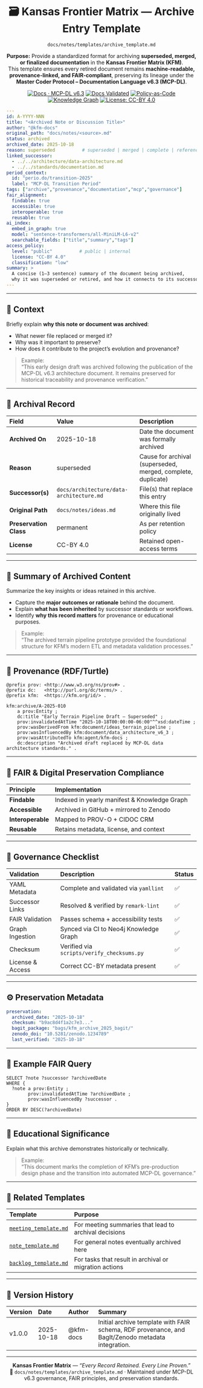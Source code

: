 <div align="center">

# 🗃️ Kansas Frontier Matrix — **Archive Entry Template**  
`docs/notes/templates/archive_template.md`

**Purpose:** Provide a standardized format for archiving **superseded, merged, or finalized documentation** in the **Kansas Frontier Matrix (KFM)**.  
This template ensures every retired document remains **machine-readable, provenance-linked, and FAIR-compliant**, preserving its lineage under the **Master Coder Protocol – Documentation Language v6.3 (MCP-DL)**.

[![Docs · MCP-DL v6.3](https://img.shields.io/badge/Docs-MCP--DL%20v6.3-blue)](../../standards/documentation.md)
[![Docs Validated](https://img.shields.io/badge/docs-validated-brightgreen?logo=github)](../../../.github/workflows/docs-validate.yml)
[![Policy-as-Code](https://img.shields.io/badge/policy-OPA%2FConftest-purple)](../../../.github/workflows/policy-check.yml)
[![Knowledge Graph](https://img.shields.io/badge/Linked-Knowledge%20Graph-green)](../../architecture/knowledge-graph.md)
[![License: CC-BY 4.0](https://img.shields.io/badge/License-CC--BY%204.0-green)](../../../LICENSE)

</div>

```yaml
---
id: A-YYYY-NNN
title: "<Archived Note or Discussion Title>"
author: "@kfm-docs"
original_path: "docs/notes/<source>.md"
status: archived
archived_date: 2025-10-18
reason: superseded          # superseded | merged | complete | reference | duplicate
linked_successor:
  - ../../architecture/data-architecture.md
  - ../../standards/documentation.md
period_context:
  id: "perio.do/transition-2025"
  label: "MCP-DL Transition Period"
tags: ["archive","provenance","documentation","mcp","governance"]
fair_alignment:
  findable: true
  accessible: true
  interoperable: true
  reusable: true
ai_index:
  embed_in_graph: true
  model: "sentence-transformers/all-MiniLM-L6-v2"
  searchable_fields: ["title","summary","tags"]
access_policy:
  level: "public"          # public | internal
  license: "CC-BY 4.0"
  classification: "low"
summary: >
  A concise (1–3 sentence) summary of the document being archived,
  why it was superseded or retired, and how it connects to its successor(s).
---
```

---

## 🧭 Context

Briefly explain **why this note or document was archived**:
- What newer file replaced or merged it?
- Why was it important to preserve?
- How does it contribute to the project’s evolution and provenance?

> Example:  
> “This early design draft was archived following the publication of the MCP-DL v6.3 architecture document. It remains preserved for historical traceability and provenance verification.”

---

## 🧾 Archival Record

| Field | Value | Description |
| :-- | :-- | :-- |
| **Archived On** | 2025-10-18 | Date the document was formally archived |
| **Reason** | superseded | Cause for archival (superseded, merged, complete, duplicate) |
| **Successor(s)** | `docs/architecture/data-architecture.md` | File(s) that replace this entry |
| **Original Path** | `docs/notes/ideas.md` | Where this file originally lived |
| **Preservation Class** | permanent | As per retention policy |
| **License** | CC-BY 4.0 | Retained open-access terms |

---

## 🧩 Summary of Archived Content

Summarize the key insights or ideas retained in this archive.

- Capture the **major outcomes or rationale** behind the document.
- Explain **what has been inherited** by successor standards or workflows.
- Identify **why this record matters** for provenance or educational purposes.

> Example:  
> “The archived terrain pipeline prototype provided the foundational structure for KFM’s modern ETL and metadata validation processes.”

---

## 🧬 Provenance (RDF/Turtle)

```turtle
@prefix prov: <http://www.w3.org/ns/prov#> .
@prefix dc:   <http://purl.org/dc/terms/> .
@prefix kfm:  <https://kfm.org/id/> .

kfm:archive/A-2025-010
    a prov:Entity ;
    dc:title "Early Terrain Pipeline Draft — Superseded" ;
    prov:invalidatedAtTime "2025-10-18T00:00:00-06:00"^^xsd:dateTime ;
    prov:wasDerivedFrom kfm:document/ideas_terrain_pipeline ;
    prov:wasInfluencedBy kfm:document/data_architecture_v6_3 ;
    prov:wasAttributedTo kfm:agent/kfm-docs ;
    dc:description "Archived draft replaced by MCP-DL data architecture standards." .
```

---

## 🧠 FAIR & Digital Preservation Compliance

| Principle | Implementation |
| :-- | :-- |
| **Findable** | Indexed in yearly manifest & Knowledge Graph |
| **Accessible** | Archived in GitHub + mirrored to Zenodo |
| **Interoperable** | Mapped to PROV-O + CIDOC CRM |
| **Reusable** | Retains metadata, license, and context |

---

## 🧮 Governance Checklist

| Validation | Description | Status |
| :-- | :-- | :-- |
| YAML Metadata | Complete and validated via `yamllint` | ✅ |
| Successor Links | Resolved & verified by `remark-lint` | ✅ |
| FAIR Validation | Passes schema + accessibility tests | ✅ |
| Graph Ingestion | Synced via CI to Neo4j Knowledge Graph | ✅ |
| Checksum | Verified via `scripts/verify_checksums.py` | ✅ |
| License & Access | Correct CC-BY metadata present | ✅ |

---

## ⚙️ Preservation Metadata

```yaml
preservation:
  archived_date: "2025-10-18"
  checksum: "b9ac8d4f1a2c7e3..."
  bagit_package: "bags/kfm_archive_2025_bagit/"
  zenodo_doi: "10.5281/zenodo.1234789"
  last_verified: "2025-10-18"
```

---

## 🧩 Example FAIR Query

```sparql
SELECT ?note ?successor ?archivedDate
WHERE {
  ?note a prov:Entity ;
        prov:invalidatedAtTime ?archivedDate ;
        prov:wasInfluencedBy ?successor .
}
ORDER BY DESC(?archivedDate)
```

---

## 🧠 Educational Significance

Explain what this archive demonstrates historically or technically.

> Example:  
> “This document marks the completion of KFM’s pre-production design phase and the transition into automated MCP-DL governance.”

---

## 🧾 Related Templates

| Template | Purpose |
| :-- | :-- |
| [`meeting_template.md`](meeting_template.md) | For meeting summaries that lead to archival decisions |
| [`note_template.md`](note_template.md) | For general notes eventually archived here |
| [`backlog_template.md`](backlog_template.md) | For tasks that result in archival or migration actions |

---

## 📅 Version History

| Version | Date | Author | Summary |
| :-- | :-- | :-- | :-- |
| v1.0.0 | 2025-10-18 | @kfm-docs | Initial archive template with FAIR schema, RDF provenance, and BagIt/Zenodo metadata integration. |

---

<div align="center">

**Kansas Frontier Matrix** — *“Every Record Retained. Every Line Proven.”*  
📍 `docs/notes/templates/archive_template.md` · Maintained under MCP-DL v6.3 governance, FAIR principles, and preservation standards.

</div>
